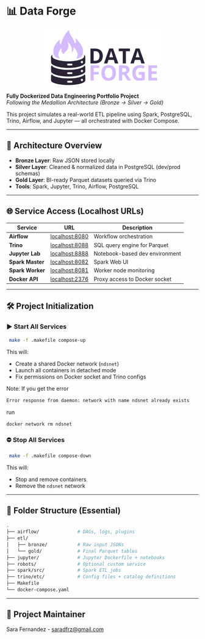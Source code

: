 # 📊 Data Forge

<p align="center">
  <img src="img/DataForge.png" alt="Data Forge" width="300">
  <br>
</p>


**Fully Dockerized Data Engineering Portfolio Project**  
*Following the Medallion Architecture (Bronze → Silver → Gold)*

This project simulates a real-world ETL pipeline using Spark, PostgreSQL, Trino, Airflow, and Jupyter — all orchestrated with Docker Compose.

---

## 🧱 Architecture Overview

- **Bronze Layer**: Raw JSON stored locally
- **Silver Layer**: Cleaned & normalized data in PostgreSQL (dev/prod schemas)
- **Gold Layer**: BI-ready Parquet datasets queried via Trino
- **Tools**: Spark, Jupyter, Trino, Airflow, PostgreSQL

---

## 🌐 Service Access (Localhost URLs)

| Service          | URL                             | Description                     |
|------------------|----------------------------------|---------------------------------|
| **Airflow**      | [localhost:8080](http://localhost:8080) | Workflow orchestration         |
| **Trino**        | [localhost:8088](http://localhost:8088) | SQL query engine for Parquet   |
| **Jupyter Lab**  | [localhost:8888](http://localhost:8888) | Notebook-based dev environment |
| **Spark Master** | [localhost:8082](http://localhost:8082) | Spark Web UI                   |
| **Spark Worker** | [localhost:8081](http://localhost:8081) | Worker node monitoring         |
| **Docker API**   | [localhost:2376](http://localhost:2376) | Proxy access to Docker socket  |

---

## 🛠️ Project Initialization

### ▶️ Start All Services

```bash
 make -f .makefile compose-up
```

This will:

* Create a shared Docker network (`ndsnet`)
* Launch all containers in detached mode
* Fix permissions on Docker socket and Trino configs

Note: If you get the error 
```bash
Error response from daemon: network with name ndsnet already exists
```

run
```bash
docker network rm ndsnet
```

### ⛔ Stop All Services

```bash
 make -f .makefile compose-down
```

This will:

* Stop and remove containers
* Remove the `ndsnet` network

---


## 📁 Folder Structure (Essential)

```bash
.
├── airflow/              # DAGs, logs, plugins
├── etl/
│   ├── bronze/           # Raw input JSONs
│   └── gold/             # Final Parquet tables
├── jupyter/              # Jupyter Dockerfile + notebooks
├── robots/               # Optional custom service
├── spark/src/            # Spark ETL jobs
├── trino/etc/            # Config files + catalog definitions
├── Makefile
└── docker-compose.yaml
```

---

## 📄 Project Maintainer
Sara Fernandez - saradfrz@gmail.com
